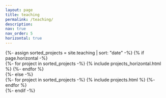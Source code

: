 ```yaml
---
layout: page
title: teaching
permalink: /teaching/
description:
nav: true
nav_order: 5 
horizontal: true
---
```


<!-- pages/teaching.md -->
<div class="projects">
  {%- assign sorted_projects = site.teaching | sort: "date" -%}
  <!-- Generate cards for each project -->
  {% if page.horizontal -%}
  <div class="container">
    <div class="row row-cols-2">
    {%- for project in sorted_projects -%}
      {% include projects_horizontal.html %}
    {%- endfor %}
    </div>
  </div>
  {%- else -%}
  <div class="grid">
    {%- for project in sorted_projects -%}
      {% include projects.html %}
    {%- endfor %}
  </div>
  {%- endif -%}
</div>